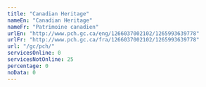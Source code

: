 ```yaml
---
title: "Canadian Heritage"
nameEn: "Canadian Heritage"
nameFr: "Patrimoine canadien"
urlEn: "http://www.pch.gc.ca/eng/1266037002102/1265993639778"
urlFr: "http://www.pch.gc.ca/fra/1266037002102/1265993639778"
url: "/gc/pch/"
servicesOnline: 0
servicesNotOnline: 25
percentage: 0
noData: 0
---
```


